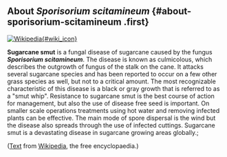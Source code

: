 About *Sporisorium scitamineum* {#about-sporisorium-scitamineum .first}
-------------------------------

[![Wikipedia](/img/wikipedia_logo_v2_en.png){#wiki_icon}](http://en.wikipedia.org/wiki/Sugarcane_smut_)

**Sugarcane smut** is a fungal disease of sugarcane caused by the fungus
***Sporisorium scitamineum***. The disease is known as culmicolous,
which describes the outgrowth of fungus of the stalk on the cane. It
attacks several sugarcane species and has been reported to occur on a
few other grass species as well, but not to a critical amount. The most
recognizable characteristic of this disease is a black or gray growth
that is referred to as a \"smut whip\". Resistance to sugarcane smut is
the best course of action for management, but also the use of disease
free seed is important. On smaller scale operations treatments using hot
water and removing infected plants can be effective. The main mode of
spore dispersal is the wind but the disease also spreads through the use
of infected cuttings. Sugarcane smut is a devastating disease in
sugarcane growing areas globally.;

([Text](http://en.wikipedia.org/wiki/Sugarcane_smut_) from
[Wikipedia](http://en.wikipedia.org/), the free encyclopaedia.)
